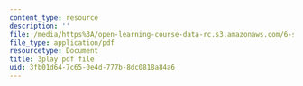 ```yaml
---
content_type: resource
description: ''
file: /media/https%3A/open-learning-course-data-rc.s3.amazonaws.com/6-s897-machine-learning-for-healthcare-spring-2019/3fb01d647c650e4d777b8dc0818a84a6_k95abdkdCPk.pdf
file_type: application/pdf
resourcetype: Document
title: 3play pdf file
uid: 3fb01d64-7c65-0e4d-777b-8dc0818a84a6
---
```

